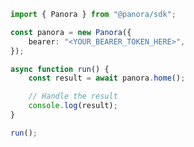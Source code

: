 <!-- Start SDK Example Usage [usage] -->
```typescript
import { Panora } from "@panora/sdk";

const panora = new Panora({
    bearer: "<YOUR_BEARER_TOKEN_HERE>",
});

async function run() {
    const result = await panora.home();

    // Handle the result
    console.log(result);
}

run();

```
<!-- End SDK Example Usage [usage] -->